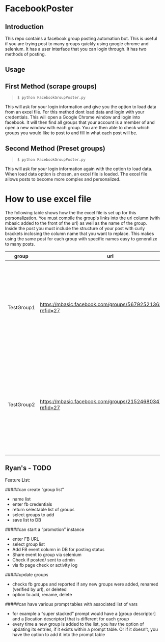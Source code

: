 # FacebookPoster

## Introduction

This repo contains a facebook group posting automation bot. This is useful if you are trying post to many groups quickly using google chrome and selenium. It has a user interface that you can login through. It has two methods of posting.

## Usage

## First Method (scrape groups)
> ```console
> $ python FacebookGroupPoster.py
> ``` 

This will ask for your login information and give you the option to load data from an excel file. For this method dont load data and login with your credentials. This will open a Google Chrome window and login into facebook. It will then find all groups that your account is a member of and open a new window with each group. You are then able to check which groups you would like to post to and fill in what each post will be.

## Second Method (Preset groups)
> ```console
> $ python FacebookGroupPoster.py
> ```

This will ask for your login information again with the option to load data. When load data option is chosen, an excel file is loaded. The excel file allows posts to become more complex and personalized.

# How to use excel file

The following table shows how the the excel file is set up for this personalization. You must compile the group's links into the url column (with mbasic added to the front of the url) as well as the name of the group. Inside the post you must include the structure of your post with curly brackets inclosing the column name that you want to replace. This makes using the same post for each group with specific names easy to generalize to many posts.

| group      | url                                                          | post                                                                                                           | entry0 | entry1            |
|------------|--------------------------------------------------------------|----------------------------------------------------------------------------------------------------------------|--------|-------------------|
| TestGroup1 | https://mbasic.facebook.com/groups/567925213654496?refid=27  | this is a loading test post for {entry0} and to see that it properly adds the other entries like {entry1}      | GROUP1 | this one here pal |
| TestGroup2 | https://mbasic.facebook.com/groups/2152468034787683?refid=27 | this is also a loading test post for {entry0} and to see that it properly adds the other entries like {entry1} | GROUP2 | or even this one  |


## Ryan's - TODO

Feature List:

#####can create “group list”
- name list
- enter fb credentials
- return selectable list of groups
- select groups to add
- save list to DB

#####can start a “promotion” instance
- enter FB URL
- select group list
- Add FB event column in DB for posting status
- Share event to group via selenium
- Check if posted/ sent to admin
- via fb page check or activity log

#####update groups
- checks fb groups and reported if any new groups were added, renamed (verified by url), or deleted
- option to add, rename, delete

#####can have various prompt tables with associated list of vars
- for example a “super stacked” prompt would have a [group descriptor] and a [location descriptor] that is different for each group
- every time a new group is added to the list, you hav the option of updating its entries, if it exists within a prompt table. Or if it doesn’t, you have the option to add it into the prompt table
